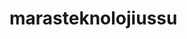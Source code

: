 # marasteknolojiussu
<!-- +++link sonlarındaki html uzantılarının kaldırılması 
<!-- 
site canlıya taşınınca google analitics eklenmeli
seo ile ilgili bilgi ve geliştirme istenmeli
kariyer alanında svg yükledim. 671 kb /297b
backend developer yol haritası eklenecek
mobil app developer eklenecek. saniye hanımda
tasarım ux eklenecek erkan beyde
nodejs developer eklenmeli >> mertcan bey
Yol haritalerı fotoğrafları anlamlandırılmalı
kamp diyarı fotografları webp düzenlenmeli
Linkedin paylaşımları için hakan beye banner çizdirelim
++ YOUTUBE SAYFASI AÇALIM EMRE BEY
-->

